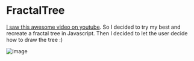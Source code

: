 # FractalTree

[I saw this awesome video on youtube](https://youtu.be/UNkHditYGls). So I decided to try my best and recreate a fractal tree in Javascript. Then I decided to let the user decide how to draw the tree :)

![image](https://user-images.githubusercontent.com/21358780/197024306-05840705-04ac-4769-95aa-c1a35926f480.png)
